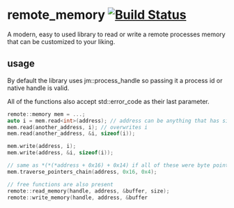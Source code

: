 # remote_memory [![Build Status](https://travis-ci.com/JustasMasiulis/remote_memory.svg?token=pq8nGGFpC3YcRv1Qh2jz&branch=master)](https://travis-ci.com/JustasMasiulis/remote_memory)
A modern, easy to used library to read or write a remote processes memory that can be customized to your liking.

## usage
By default the library uses jm::process_handle so passing it a process id or native handle is valid.

All of the functions also accept std::error_code as their last parameter.

```cpp
remote::memory mem = ...;
auto i = mem.read<int>(address); // address can be anything that has size of 4 or 8 bytes
mem.read(another_address, i); // overwrites i
mem.read(another_address, &i, sizeof(i));

mem.write(address, i);
mem.write(address, &i, sizeof(i));

// same as *(*(*address + 0x16) + 0x14) if all of these were byte pointers
mem.traverse_pointers_chain(address, 0x16, 0x4);

// free functions are also present
remote::read_memory(handle, address, &buffer, size);
remote::write_memory(handle, address, &buffer
```